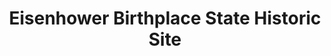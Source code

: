 ---
layout: repo
title: "Eisenhower Birthplace State Historic Site"
id: 16673
permalink: repos/16673/
---